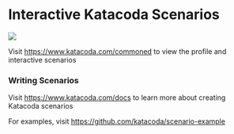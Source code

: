 # Interactive Katacoda Scenarios

[![](http://shields.katacoda.com/katacoda/commoned/count.svg)](https://www.katacoda.com/commoned "Get your profile on Katacoda.com")

Visit https://www.katacoda.com/commoned to view the profile and interactive scenarios

### Writing Scenarios
Visit https://www.katacoda.com/docs to learn more about creating Katacoda scenarios

For examples, visit https://github.com/katacoda/scenario-example
